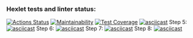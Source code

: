### Hexlet tests and linter status:
[![Actions Status](https://github.com/Costard86/python-project-50/workflows/hexlet-check/badge.svg)](https://github.com/Costard86/python-project-50/actions)
[![Maintainability](https://api.codeclimate.com/v1/badges/f99fba7e387b6f8746f2/maintainability)](https://codeclimate.com/github/Costard86/python-project-50/maintainability)
[![Test Coverage](https://api.codeclimate.com/v1/badges/f99fba7e387b6f8746f2/test_coverage)](https://codeclimate.com/github/Costard86/python-project-50/test_coverage)
[![asciicast](https://asciinema.org/a/hM8RceqWshuKZowfQ5IxZZDK7.svg)](https://asciinema.org/a/hM8RceqWshuKZowfQ5IxZZDK7)
Step 5:
[![asciicast](https://asciinema.org/a/UPkE3HbKKQKmF2q9kmRoB9xMz.svg)](https://asciinema.org/a/UPkE3HbKKQKmF2q9kmRoB9xMz)
Step 6:
[![asciicast](https://asciinema.org/a/b7qp3CGD3n2dTzL4IFSSfq7nR.svg)](https://asciinema.org/a/b7qp3CGD3n2dTzL4IFSSfq7nR)
Step 7:
[![asciicast](https://asciinema.org/a/22IMkPDe5t5mkB4kmBfVcbtvs.svg)](https://asciinema.org/a/22IMkPDe5t5mkB4kmBfVcbtvs)
Step 8:
[![asciicast](https://asciinema.org/a/4NfYt6k9v4N9EUEJLjT0u8MFd.svg)](https://asciinema.org/a/4NfYt6k9v4N9EUEJLjT0u8MFd)
